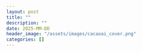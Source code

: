 ```yaml
---
layout: post
title: ""
description: ""
date: 2025-MM-DD
header_image: "/assets/images/cacaoai_cover.png"
categories: []
---
```



